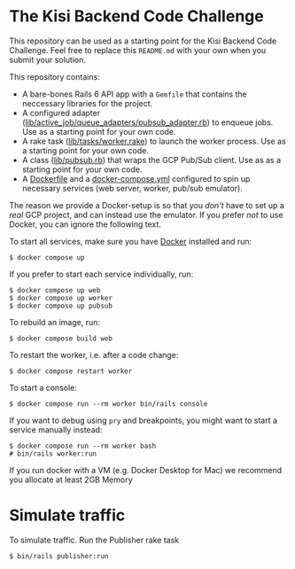 # The Kisi Backend Code Challenge

This repository can be used as a starting point for the Kisi Backend Code Challenge. Feel free to replace this `README.md` with your own when you submit your solution.

This repository contains:
- A bare-bones Rails 6 API app with a `Gemfile` that contains the neccessary libraries for the project.
- A configured adapter ([lib/active_job/queue_adapters/pubsub_adapter.rb](lib/active_job/queue_adapters/pubsub_adapter.rb)) to enqueue jobs. Use as a starting point for your own code.
- A rake task ([lib/tasks/worker.rake](lib/tasks/worker.rake)) to launch the worker process. Use as a starting point for your own code.
- A class ([lib/pubsub.rb](lib/pubsub.rb)) that wraps the GCP Pub/Sub client. Use as as a starting point for your own code.
- A [Dockerfile](Dockerfile) and a [docker-compose.yml](docker-compose.yml) configured to spin up necessary services (web server, worker, pub/sub emulator).

The reason we provide a Docker-setup is so that you *don't* have to set up a *real* GCP project, and can instead use the emulator. If you prefer *not* to use Docker, you can ignore the following text.

To start all services, make sure you have [Docker](https://www.docker.com/products/docker-desktop/) installed and run:
```
$ docker compose up
```

If you prefer to start each service individually, run:
```
$ docker compose up web
$ docker compose up worker
$ docker compose up pubsub
```

To rebuild an image, run:
```
$ docker compose build web
```

To restart the worker, i.e. after a code change:
```
$ docker compose restart worker
```

To start a console:
```
$ docker compose run --rm worker bin/rails console
```

If you want to debug using `pry` and breakpoints, you might want to start a service manually instead:
```
$ docker compose run --rm worker bash
# bin/rails worker:run
```

If you run docker with a VM (e.g. Docker Desktop for Mac) we recommend you allocate at least 2GB Memory

# Simulate traffic

To simulate traffic. Run the Publisher rake task
```
$ bin/rails publisher:run
```
